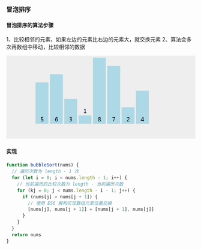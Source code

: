 ### 冒泡排序


#### 冒泡排序的算法步骤

1、比较相邻的元素，如果左边的元素比右边的元素大，就交换元素
2、算法会多次再数组中移动，比较相邻的数据


![](../static/bubbleSort.gif?raw=true)

#### 实现

```js
function bubbleSort(nums) {
  // 遍历次数为 length - 1 次
  for (let i = 0; i < nums.length - 1; i++) {
    // 当前遍历的比较次数为 length - 当前遍历次数
    for (kj = 0; j < nums.length - i - 1; j++) {
      if (nums[j] > nums[j + 1]) {
        // 使用 ES6 解构实现数组元素位置交换
        [nums[j], nums[j + 1]] = [nums[j + 1], nums[j]]
      }
    }
  }
  return nums
}
```

